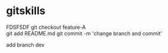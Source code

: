 # gitskills
FDSFSDF
git checkout feature-A  
git add README.md
git commit -m 'change branch and commit'

add branch dev
